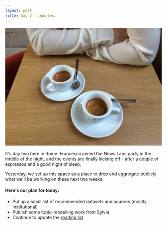 ```yaml
---
layout: post
title: Day 2 - Updates.
---
```


<img class="center" src="/img/IMG_4873.JPG" width="700">


It's day two here in Rome. Francesco joined the News Labs party in the middle of the night, and the events are finally kicking off - after a couple of espressos and a good night of sleep.

Yesterday, we set up this space as a place to drop and aggregate publicly what we'll be working on these next two weeks.

#### Here's our plan for today:

* Put up a small list of recommended datasets and sources (mostly institutional)
* Publish some topic-modelling work from Sylvia
* Continue to update the [reading list](http://19mm.bbcnewslabs.co.uk/resources/reading-list/)


